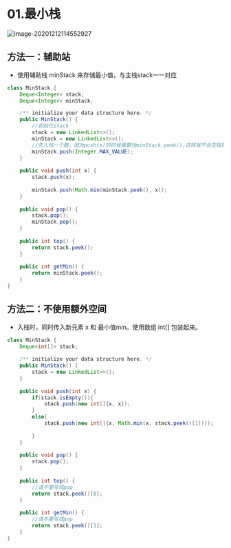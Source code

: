 # 01.最小栈

![image-20201212114552927](https://raw.githubusercontent.com/TWDH/Leetcode-From-Zero/pictures/img/image-20201212114552927.png)

## 方法一：辅助站

* 使用辅助栈 minStack 来存储最小值，与主栈stack一一对应

```java
class MinStack {
    Deque<Integer> stack;
    Deque<Integer> minStack;

    /** initialize your data structure here. */
    public MinStack() {
        //初始化stack
        stack = new LinkedList<>();
        minStack = new LinkedList<>();
        //先入栈一个数，因为push(x)的时候需要找minStack.peek(),这样就不会空指针异常
        minStack.push(Integer.MAX_VALUE);
    }
    
    public void push(int x) {
        stack.push(x);
        
        minStack.push(Math.min(minStack.peek(), x));
    }
    
    public void pop() {
        stack.pop();
        minStack.pop();
    }
    
    public int top() {
        return stack.peek();
    }
    
    public int getMin() {
        return minStack.peek();
    }
}
```

## 方法二：不使用额外空间

* 入栈时，同时传入新元素 x 和 最小值min。使用数组 int[] 包装起来。

```java
class MinStack {
    Deque<int[]> stack;
    
    /** initialize your data structure here. */
    public MinStack() {
        stack = new LinkedList<>();
    }
    
    public void push(int x) {
        if(stack.isEmpty()){
            stack.push(new int[]{x, x});
        }
        else{
            stack.push(new int[]{x, Math.min(x, stack.peek()[1])});
            
        }
    }
    
    public void pop() {
        stack.pop();
    }
    
    public int top() {
        //请不要写成pop
        return stack.peek()[0];
    }
    
    public int getMin() {
        //请不要写成pop
        return stack.peek()[1];
    }
}
```

